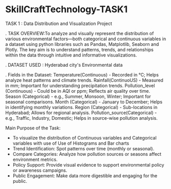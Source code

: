 # SkillCraftTechnology-TASK1
TASK 1 : Data Distribution and Visualization Project

. TASK OVERVIEW:To analyze and visually represent the distribution of various environmental factors—both categorical and continuous variables in a dataset using python libraries such as Pandas, Matplotlib, Seaborn and Plotly. The key aim is to understand patterns, trends, and relationships within the data through intuitive and informative visualizations.

.  DATASET USED : Hyderabad city's Environmental data

.  Fields in the Dataset:
   Temperature(Continuous)       -	Recorded in °C; Helps analyze heat patterns and climate trends.
   Rainfall(ContinuoUS)          - 	Measured in mm; Important for understanding precipitation trends.
   Pollution_level	(Continuous)	- Could be in AQI or ppm; Reflects air quality over time.
   Season	(Categorical)	        - e.g., Summer, Monsoon, Winter; Important for seasonal comparisons.
   Month	(Categorical)	          - January to December; Helps in identifying monthly variations.
   Region	(Categorical)         -	Sub-locations in Hyderabad; Allows for regional analysis.
   Pollution_source(Categorical) -	e.g., Traffic, Industry, Domestic; Helps in source-wise pollution analysis.

 Main Purpose of the Task:
- To visualize the distribution of Continuous variables and Categorical variables with use of Use of  Histograms and Bar charts
- Trend Identification: Spot patterns over time (monthly or seasonal).
- Compare Categories: Analyze how pollution sources or seasons affect environment metrics.
- Policy Support: Provide visual evidence to support environmental policy or awareness campaigns.
- Public Engagement: Make data more digestible and engaging for the public.


